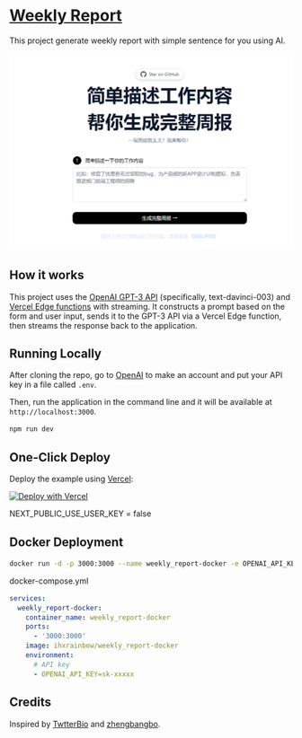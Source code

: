 # [Weekly Report](https://weeklyreport.avemaria.fun/)


This project generate weekly report with simple sentence for you using AI.

[![Weekly Report](./public/screenshot.jpg)](https://weeklyreport.avemaria.fun/zh)

## How it works

This project uses the [OpenAI GPT-3 API](https://openai.com/api/) (specifically, text-davinci-003) and [Vercel Edge functions](https://vercel.com/features/edge-functions) with streaming. It constructs a prompt based on the form and user input, sends it to the GPT-3 API via a Vercel Edge function, then streams the response back to the application.

## Running Locally

After cloning the repo, go to [OpenAI](https://beta.openai.com/account/api-keys) to make an account and put your API key in a file called `.env`.

Then, run the application in the command line and it will be available at `http://localhost:3000`.

```bash
npm run dev
```

## One-Click Deploy

Deploy the example using [Vercel](https://vercel.com?utm_source=github&utm_medium=readme&utm_campaign=vercel-examples):

[![Deploy with Vercel](https://vercel.com/button)](https://vercel.com/new/clone?repository-url=https://vercel.com/new/clone?repository-url=https://github.com/guaguaguaxia/weekly_report&env=OPENAI_API_KEY,NEXT_PUBLIC_USE_USER_KEY&project-name=weekly_report&repo-name=weekly_report)

NEXT_PUBLIC_USE_USER_KEY = false

## Docker Deployment

```bash
docker run -d -p 3000:3000 --name weekly_report-docker -e OPENAI_API_KEY=sk-xxxxx ihxrainbow/weekly_report-docker
```

docker-compose.yml
```yaml
services:
  weekly_report-docker:
    container_name: weekly_report-docker
    ports:
      - '3000:3000'
    image: ihxrainbow/weekly_report-docker
    environment:
      # API key
      - OPENAI_API_KEY=sk-xxxxx
```

<!-- https://www.seotraininglondon.org/gpt3-business-email-generator/ -->

## Credits

Inspired by [TwtterBio](https://github.com/Nutlope/twitterbio) and [zhengbangbo](https://github.com/zhengbangbo/chat-simplifier).


